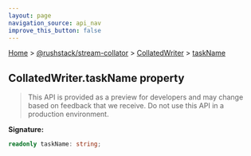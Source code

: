 ```yaml
---
layout: page
navigation_source: api_nav
improve_this_button: false
---
```



[Home](./index.md) &gt; [@rushstack/stream-collator](./stream-collator.md) &gt; [CollatedWriter](./stream-collator.collatedwriter.md) &gt; [taskName](./stream-collator.collatedwriter.taskname.md)

## CollatedWriter.taskName property

> This API is provided as a preview for developers and may change based on feedback that we receive. Do not use this API in a production environment.
>

<b>Signature:</b>

```typescript
readonly taskName: string;
```
